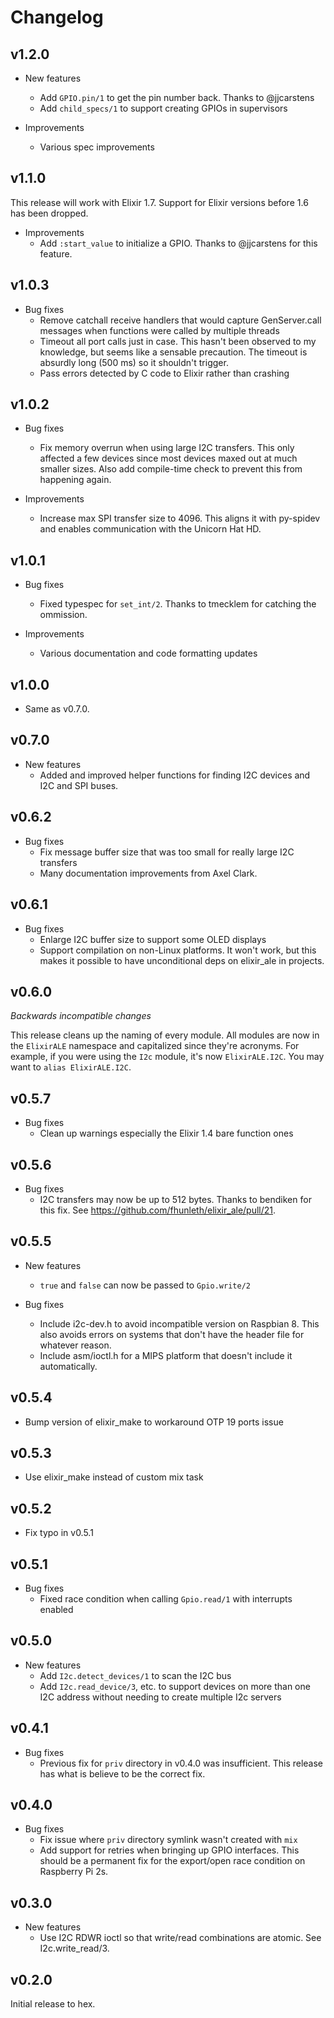 # Changelog

## v1.2.0

* New features
  * Add `GPIO.pin/1` to get the pin number back. Thanks to @jjcarstens
  * Add `child_specs/1` to support creating GPIOs in supervisors

* Improvements
  * Various spec improvements

## v1.1.0

This release will work with Elixir 1.7. Support for Elixir versions before 1.6 has been dropped.

* Improvements
  * Add `:start_value` to initialize a GPIO. Thanks to @jjcarstens for this
    feature.

## v1.0.3

* Bug fixes
  * Remove catchall receive handlers that would capture GenServer.call
    messages when functions were called by multiple threads
  * Timeout all port calls just in case. This hasn't been observed to my
    knowledge, but seems like a sensable precaution. The timeout is absurdly
    long (500 ms) so it shouldn't trigger.
  * Pass errors detected by C code to Elixir rather than crashing

## v1.0.2

* Bug fixes
  * Fix memory overrun when using large I2C transfers. This only affected a
    few devices since most devices maxed out at much smaller sizes. Also add
    compile-time check to prevent this from happening again.

* Improvements
  * Increase max SPI transfer size to 4096. This aligns it with py-spidev and
    enables communication with the Unicorn Hat HD.

## v1.0.1

* Bug fixes
  * Fixed typespec for `set_int/2`. Thanks to tmecklem for catching the
    ommission.

* Improvements
  * Various documentation and code formatting updates

## v1.0.0

* Same as v0.7.0.

## v0.7.0

* New features
  * Added and improved helper functions for finding I2C devices and I2C and
    SPI buses.

## v0.6.2

* Bug fixes
  * Fix message buffer size that was too small for really large I2C transfers
  * Many documentation improvements from Axel Clark.

## v0.6.1

* Bug fixes
  * Enlarge I2C buffer size to support some OLED displays
  * Support compilation on non-Linux platforms. It won't work, but this makes
    it possible to have unconditional deps on elixir_ale in projects.

## v0.6.0

*Backwards incompatible changes*

This release cleans up the naming of every module. All modules are now
in the `ElixirALE` namespace and capitalized since they're acronyms.
For example, if you were using the `I2c` module, it's now `ElixirALE.I2C`.
You may want to `alias ElixirALE.I2C`.

## v0.5.7

* Bug fixes
  * Clean up warnings especially the Elixir 1.4 bare function ones

## v0.5.6

* Bug fixes
  * I2C transfers may now be up to 512 bytes. Thanks to bendiken for this fix.
    See https://github.com/fhunleth/elixir_ale/pull/21.

## v0.5.5

* New features
  * `true` and `false` can now be passed to `Gpio.write/2`

* Bug fixes
  * Include i2c-dev.h to avoid incompatible version on Raspbian 8. This also
    avoids errors on systems that don't have the header file for whatever
    reason.
  * Include asm/ioctl.h for a MIPS platform that doesn't include it
    automatically.

## v0.5.4

* Bump version of elixir_make to workaround OTP 19 ports issue

## v0.5.3

* Use elixir_make instead of custom mix task

## v0.5.2

* Fix typo in v0.5.1

## v0.5.1

* Bug fixes
  * Fixed race condition when calling `Gpio.read/1` with interrupts
    enabled

## v0.5.0

* New features
  * Add `I2c.detect_devices/1` to scan the I2C bus
  * Add `I2c.read_device/3`, etc. to support devices on more than one I2C
    address without needing to create multiple I2c servers

## v0.4.1

* Bug fixes
  * Previous fix for `priv` directory in v0.4.0 was insufficient. This
    release has what is believe to be the correct fix.

## v0.4.0

* Bug fixes
  * Fix issue where `priv` directory symlink wasn't created with `mix`
  * Add support for retries when bringing up GPIO interfaces. This should be a
    permanent fix for the export/open race condition on Raspberry Pi 2s.

## v0.3.0

* New features
  * Use I2C RDWR ioctl so that write/read combinations are atomic. See
    I2c.write_read/3.

## v0.2.0

Initial release to hex.
